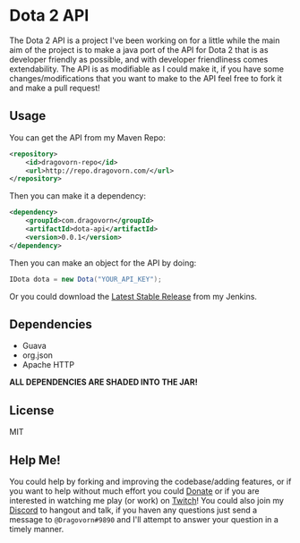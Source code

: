 Dota 2 API
==========
The Dota 2 API is a project I've been working on for a little while 
the main aim of the project is to make a java port of the API for Dota 2 
that is as developer friendly as possible, and with developer friendliness 
comes extendability. The API is as modifiable as I could make it, if you 
have some changes/modifications that you want to make to the API feel free 
to fork it and make a pull request!

Usage
-----
You can get the API from my Maven Repo:
```XML
<repository>
    <id>dragovorn-repo</id>
    <url>http://repo.dragovorn.com/</url>
</repository>
```
Then you can make it a dependency:
```XML
<dependency>
    <groupId>com.dragovorn</groupId>
    <artifactId>dota-api</artifactId>
    <version>0.0.1</version>
</dependency>
```
Then you can make an object for the API by doing:
```Java
IDota dota = new Dota("YOUR_API_KEY");
```

Or you could download the [Latest Stable Release](http://build.dragovorn.com:8080/job/dota-api/lastStableBuild/ "Link To Latest Stable Release On Jenkins") from my Jenkins.

Dependencies
------------
- Guava
- org.json
- Apache HTTP

**ALL DEPENDENCIES ARE SHADED INTO THE JAR!**

License
-------
MIT

Help Me!
--------
You could help by forking and improving the codebase/adding features, or if you want
to help without much effort you could [Donate](https://twitch.streamlabs.com/dragovorn#/ "My Streamlabs Donation Link")
or if you are interested in watching me play (or work) on [Twitch](https://twitch.tv/dragovorn "My Twitch Link")!
You could also join my [Discord](http://discord.gg/Q4Pak66 "My Discord Invite Link") to hangout and talk, if you haven any
questions just send a message to `@Dragovorn#9890` and I'll attempt to answer your question in a timely manner.